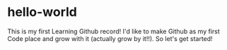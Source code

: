 # hello-world
This is my first Learning Github record!
I'd like to make Github as my first Code place and grow with it (actually grow by it!!).
So let's get started!
